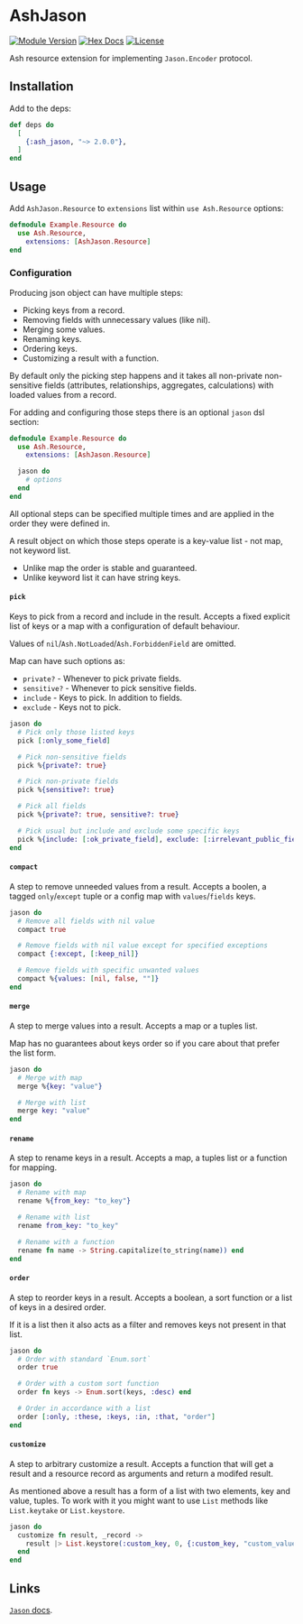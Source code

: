 # AshJason

[![Module Version](https://img.shields.io/hexpm/v/ash_jason)](https://hex.pm/packages/ash_jason)
[![Hex Docs](https://img.shields.io/badge/hex-docs-lightgreen)](https://hexdocs.pm/ash_jason/)
[![License](https://img.shields.io/hexpm/l/ash_jason)](https://github.com/vonagam/ash_jason/blob/master/LICENSE.md)

Ash resource extension for implementing `Jason.Encoder` protocol.

## Installation

Add to the deps:

```elixir
def deps do
  [
    {:ash_jason, "~> 2.0.0"},
  ]
end
```

## Usage

Add `AshJason.Resource` to `extensions` list within `use Ash.Resource` options:

```elixir
defmodule Example.Resource do
  use Ash.Resource,
    extensions: [AshJason.Resource]
end
```

### Configuration

Producing json object can have multiple steps:
- Picking keys from a record.
- Removing fields with unnecessary values (like nil).
- Merging some values.
- Renaming keys.
- Ordering keys.
- Customizing a result with a function.

By default only the picking step happens and it takes all non-private non-sensitive fields
(attributes, relationships, aggregates, calculations) with loaded values from a record.

For adding and configuring those steps there is an optional `jason` dsl section:

```elixir
defmodule Example.Resource do
  use Ash.Resource,
    extensions: [AshJason.Resource]

  jason do
    # options
  end
end
```

All optional steps can be specified multiple times and are applied in the order they were defined in.

A result object on which those steps operate is a key-value list - not map, not keyword list.
- Unlike map the order is stable and guaranteed.
- Unlike keyword list it can have string keys.

#### `pick`

Keys to pick from a record and include in the result.
Accepts a fixed explicit list of keys or a map with a configuration of default behaviour.

Values of `nil`/`Ash.NotLoaded`/`Ash.ForbiddenField` are omitted.

Map can have such options as:
- `private?` - Whenever to pick private fields.
- `sensitive?` - Whenever to pick sensitive fields.
- `include` - Keys to pick. In addition to fields.
- `exclude` - Keys not to pick.

```elixir
jason do
  # Pick only those listed keys
  pick [:only_some_field]

  # Pick non-sensitive fields
  pick %{private?: true}

  # Pick non-private fields
  pick %{sensitive?: true}

  # Pick all fields
  pick %{private?: true, sensitive?: true}

  # Pick usual but include and exclude some specific keys
  pick %{include: [:ok_private_field], exclude: [:irrelevant_public_field]}
end
```

#### `compact`

A step to remove unneeded values from a result.
Accepts a boolen, a tagged `only`/`except` tuple or a config map with `values`/`fields` keys.

```elixir
jason do
  # Remove all fields with nil value
  compact true

  # Remove fields with nil value except for specified exceptions
  compact {:except, [:keep_nil]}

  # Remove fields with specific unwanted values
  compact %{values: [nil, false, ""]}
end
```

#### `merge`

A step to merge values into a result.
Accepts a map or a tuples list.

Map has no guarantees about keys order so if you care about that prefer the list form.

```elixir
jason do
  # Merge with map
  merge %{key: "value"}

  # Merge with list
  merge key: "value"
end
```

#### `rename`

A step to rename keys in a result.
Accepts a map, a tuples list or a function for mapping.

```elixir
jason do
  # Rename with map
  rename %{from_key: "to_key"}

  # Rename with list
  rename from_key: "to_key"

  # Rename with a function
  rename fn name -> String.capitalize(to_string(name)) end
end
```

#### `order`

A step to reorder keys in a result.
Accepts a boolean, a sort function or a list of keys in a desired order.

If it is a list then it also acts as a filter and removes keys not present in that list.

```elixir
jason do
  # Order with standard `Enum.sort`
  order true

  # Order with a custom sort function
  order fn keys -> Enum.sort(keys, :desc) end

  # Order in accordance with a list
  order [:only, :these, :keys, :in, :that, "order"]
end
```

#### `customize`

A step to arbitrary customize a result.
Accepts a function that will get a result and a resource record as arguments and return a modifed result.

As mentioned above a result has a form of a list with two elements, key and value, tuples.
To work with it you might want to use `List` methods like `List.keytake` or `List.keystore`.

```elixir
jason do
  customize fn result, _record ->
    result |> List.keystore(:custom_key, 0, {:custom_key, "custom_value"})
  end
end
```

## Links

[`Jason` docs](https://hexdocs.pm/jason).
